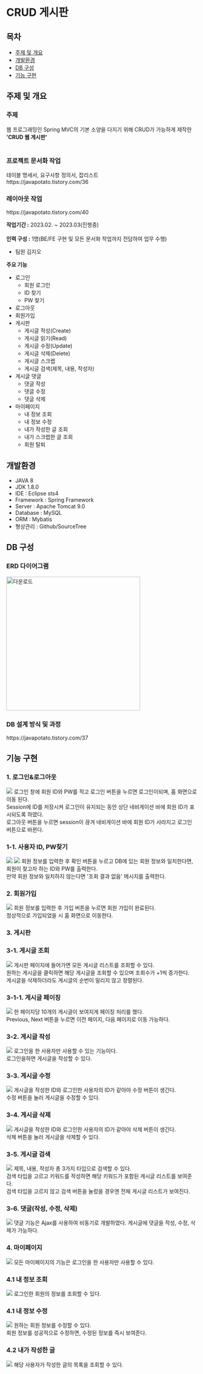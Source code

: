 # CRUD 게시판

## 목차
 - [주제 및 개요](#주제-및-개요)
 - [개발환경](#개발환경)
 - [DB 구성](#DB-구성)
 - [기능 구현](#기능-구현)

## 주제 및 개요

<h3>주제</h3> 
웹 프로그래밍인 Spring MVC의 기본 소양을 다지기 위해 CRUD가 가능하게 제작한 <b>'CRUD 웹 게시판'</b></br></br> 

<h3>프로젝트 문서화 작업</h3>
테이블 명세서, 요구사항 정의서, 잡리스트</br>
https://javapotato.tistory.com/36</br>

<h3>레이아웃 작업</h3>
https://javapotato.tistory.com/40 </br>

**작업기간 :** 2023.02. ~ 2023.03(진행중)</br></br>
**인력 구성 :** 1명(BE/FE 구현 및 모든 문서화 작업까지 전담하여 업무 수행)</br>
- 팀원 김지오

**주요 기능**
* 로그인
  * 회원 로그인
  * ID 찾기 
  * PW 찾기
* 로그아웃
* 회원가입
* 게시판
  * 게시글 작성(Create)
  * 게시글 읽기(Read)
  * 게시글 수정(Update)
  * 게시글 삭제(Delete)
  * 게시글 스크랩
  * 게시글 검색(제목, 내용, 작성자)
* 게시글 댓글
  * 댓글 작성
  * 댓글 수정
  * 댓글 삭제
* 마이페이지
  * 내 정보 조회
  * 내 정보 수정
  * 내가 작성한 글 조회
  * 내가 스크랩한 글 조회
  * 회원 탈퇴

## 개발환경
- JAVA 8</br>
- JDK 1.8.0</br>
- IDE : Eclipse sts4</br>
- Framework : Spring Framework</br>
- Server : Apache Tomcat 9.0</br>
- Database : MySQL</br>
- ORM : Mybatis</br>
- 형상관리 : Github/SourceTree</br>

## DB 구성 
<h3>ERD 다이어그램</h3>
<img width="353" alt="다운로드" src="https://user-images.githubusercontent.com/112611440/222475473-cf45e2b9-f1a4-4cd1-b5eb-4e6252a082f9.png">

<h3>DB 설계 방식 및 과정</h3>
https://javapotato.tistory.com/37

## 기능 구현
<h3>1. 로그인&로그아웃</h3>
<img src="https://user-images.githubusercontent.com/112611440/222503454-b9c63521-ce73-4da7-929f-ffaa822fd988.gif">
로그인 창에 회원 ID와 PW를 적고 로그인 버튼을 누르면 로그인이되며, 홈 화면으로 이동 된다.</br> 
Session에 ID를 저장시켜 로그인이 유지되는 동안 상단 네비게이션 바에 회원 ID가 표시되도록 하였다.</br>
로그아웃 버튼을 누르면 session이 끊겨 네비게이션 바에 회원 ID가 사라지고 로그인 버튼으로 바뀐다.</br>

<h3>1-1. 사용자 ID, PW찾기</h3>
<img src="https://user-images.githubusercontent.com/112611440/222505448-d2763952-230e-4606-a56e-467fe7242c32.gif">
<img src="https://user-images.githubusercontent.com/112611440/222505686-6884ed6e-4343-467c-aa9e-fe288cb6e2a7.gif">
회원 정보를 입력한 후 확인 버튼을 누르고 DB에 있는 회원 정보와 일치한다면, 회원이 찾고자 하는 ID와 PW를 출력한다.</br>
만약 회원 정보와 일치하지 않는다면 '조회 결과 없음' 메시지를 출력한다.</br>

<h3>2. 회원가입</h3>
<img src="https://user-images.githubusercontent.com/112611440/222513039-6d2894a3-3b2e-4098-80ea-e53d5a011496.gif">
회원 정보를 입력한 후 가입 버튼을 누르면 회원 가입이 완료된다.</br>
정상적으로 가입되었을 시 홈 화면으로 이동한다.</br>

<h3>3. 게시판</h3>
<h3>3-1. 게시글 조회</h3>
<img src="https://user-images.githubusercontent.com/112611440/225397149-74dad85c-a539-4e4a-892c-e658672fbcd9.gif">
게시판 페이지에 들어가면 모든 게시글 리스트를 조회할 수 있다.</br>
원하는 게시글을 클릭하면 해당 게시글을 조회할 수 있으며 조회수가 +1씩 증가한다.</br>
게시글을 삭제하더라도 게시글의 순번이 밀리지 않고 정렬된다.</br>

<h3>3-1-1. 게시글 페이징</h3>
<img src="https://user-images.githubusercontent.com/112611440/226200629-5e0905aa-a1d5-49e0-a629-50b72983194e.gif">
한 페이지당 10개의 게시글이 보여지게 페이징 처리를 했다.</br>
Previous, Next 버튼을 누르면 이전 페이지, 다음 페이지로 이동 가능하다.</br>

<h3>3-2. 게시글 작성</h3>
<img src="https://user-images.githubusercontent.com/112611440/222517747-584885cb-4948-4aa4-a1f2-2cc31f912370.gif">
로그인을 한 사용자만 사용할 수 있는 기능이다.</br>
로그인을하면 게시글을 작성할 수 있다.</br>

<h3>3-3. 게시글 수정</h3>
<img src="https://user-images.githubusercontent.com/112611440/222517680-2b79a5d3-4190-46a1-b20a-f117de3d9b89.gif">
게시글을 작성한 ID와 로그인한 사용자의 ID가 같아야 수정 버튼이 생긴다.</br>
수정 버튼을 눌러 게시글을 수정할 수 있다.</br>

<h3>3-4. 게시글 삭제</h3>
<img src="https://user-images.githubusercontent.com/112611440/222514056-3feb09a2-52f6-42bb-817c-1a56ed60dd0a.gif">
게시글을 작성한 ID와 로그인한 사용자의 ID가 같아야 삭제 버튼이 생긴다.</br>
삭제 버튼을 눌러 게시글을 삭제할 수 있다.</br>

<h3>3-5. 게시글 검색</h3>
<img src="https://user-images.githubusercontent.com/112611440/222516503-91f124f8-64f0-4118-b397-dfd214457b8b.gif">
제목, 내용, 작성자 총 3가지 타입으로 검색할 수 있다.</br>
검색 타입을 고르고 키워드를 작성하면 해당 키워드가 포함된 게시글 리스트를 보여준다.</br>
검색 타입을 고르지 않고 검색 버튼을 눌렀을 경우엔 전체 게시글 리스트가 보여진다.</br>

<h3>3-6. 댓글(작성, 수정, 삭제)</h3>
<img src="https://user-images.githubusercontent.com/112611440/222515529-7d6405e6-f610-4c60-819e-5854f9c48eb0.gif">
댓글 기능은 Ajax를 사용하여 비동기로 개발하였다. 
게시글에 댓글을 작성, 수정, 삭제가 가능하다.</br>

<h3>4. 마이페이지</h3>
<img src="https://user-images.githubusercontent.com/112611440/222519320-e25d8d92-6e15-4b69-813e-2cfb4d1e510d.gif">
모든 마이페이지의 기능은 로그인을 한 사용자만 사용할 수 있다.</br>

<h3>4.1 내 정보 조회</h3>
<img src="https://user-images.githubusercontent.com/112611440/222519818-76639ac8-6378-4e10-b9ea-e544fa7fe29e.gif">
로그인한 회원의 정보를 조회할 수 있다.</br>

<h3>4.1 내 정보 수정</h3>
<img src="https://user-images.githubusercontent.com/112611440/222519744-216e43e0-0a33-4a2b-90c8-747ff25162dd.gif">
원하는 회원 정보를 수정할 수 있다.</br>
회원 정보를 성공적으로 수정하면, 수정된 정보를 즉시 보여준다.</br> 

<h3>4.2 내가 작성한 글</h3>
<img src="https://user-images.githubusercontent.com/112611440/225397452-0b1d9643-1058-415f-8559-9641713fc822.gif">
해당 사용자가 작성한 글의 목록을 조회할 수 있다.</br>
